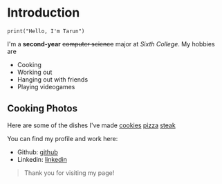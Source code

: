 # Introduction
```
print("Hello, I'm Tarun")
```
I'm a **second-year** ~~computer science~~ major at *Sixth College*. My hobbies are 
- Cooking
- Working out
- Hanging out with friends
- Playing videogames

## Cooking Photos
Here are some of the dishes I've made
[cookies](cooking/cookies.JPG)
[pizza](cooking/pizza.HEIC)
[steak](cooking/steak.HEIC)

You can find my profile and work here:
- Github: [github](https://github.com/tarunm20)
- Linkedin: [linkedin](https://www.linkedin.com/in/tarunmurugan/)

> Thank you for visiting my page!